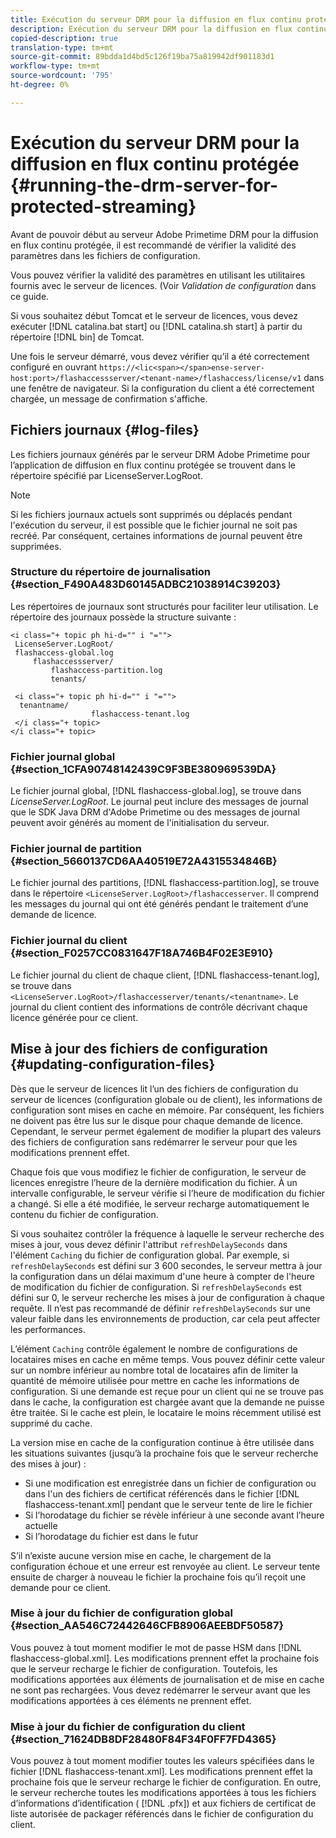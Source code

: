 ```yaml
---
title: Exécution du serveur DRM pour la diffusion en flux continu protégée
description: Exécution du serveur DRM pour la diffusion en flux continu protégée
copied-description: true
translation-type: tm+mt
source-git-commit: 89bdda1d4bd5c126f19ba75a819942df901183d1
workflow-type: tm+mt
source-wordcount: '795'
ht-degree: 0%

---
```



# Exécution du serveur DRM pour la diffusion en flux continu protégée {#running-the-drm-server-for-protected-streaming}

Avant de pouvoir début au serveur Adobe Primetime DRM pour la diffusion en flux continu protégée, il est recommandé de vérifier la validité des paramètres dans les fichiers de configuration.

Vous pouvez vérifier la validité des paramètres en utilisant les utilitaires fournis avec le serveur de licences. (Voir *Validation de configuration* dans ce guide.

Si vous souhaitez début Tomcat et le serveur de licences, vous devez exécuter [!DNL catalina.bat start] ou [!DNL catalina.sh start] à partir du répertoire [!DNL bin] de Tomcat.

Une fois le serveur démarré, vous devez vérifier qu’il a été correctement configuré en ouvrant `https://<lic<span></span>ense-server-host:port>/flashaccessserver/<tenant-name>/flashaccess/license/v1` dans une fenêtre de navigateur. Si la configuration du client a été correctement chargée, un message de confirmation s&#39;affiche.

## Fichiers journaux {#log-files}

Les fichiers journaux générés par le serveur DRM Adobe Primetime pour l’application de diffusion en flux continu protégée se trouvent dans le répertoire spécifié par LicenseServer.LogRoot.

>[!NOTE]
>
>Si les fichiers journaux actuels sont supprimés ou déplacés pendant l&#39;exécution du serveur, il est possible que le fichier journal ne soit pas recréé. Par conséquent, certaines informations de journal peuvent être supprimées.

### Structure du répertoire de journalisation {#section_F490A483D60145ADBC21038914C39203}

Les répertoires de journaux sont structurés pour faciliter leur utilisation. Le répertoire des journaux possède la structure suivante :

```
<i class="+ topic ph hi-d="" i "="">
 LicenseServer.LogRoot/ 
 flashaccess-global.log 
     flashaccessserver/ 
         flashaccess-partition.log 
         tenants/ 
             
 <i class="+ topic ph hi-d="" i "="">
  tenantname/ 
                  flashaccess-tenant.log
 </i class="+ topic>
</i class="+ topic>
```

### Fichier journal global {#section_1CFA90748142439C9F3BE380969539DA}

Le fichier journal global, [!DNL flashaccess-global.log], se trouve dans *LicenseServer.LogRoot*. Le journal peut inclure des messages de journal que le SDK Java DRM d&#39;Adobe Primetime ou des messages de journal peuvent avoir générés au moment de l&#39;initialisation du serveur.

### Fichier journal de partition {#section_5660137CD6AA40519E72A4315534846B}

Le fichier journal des partitions, [!DNL flashaccess-partition.log], se trouve dans le répertoire `<LicenseServer.LogRoot>/flashaccesserver`. Il comprend les messages du journal qui ont été générés pendant le traitement d’une demande de licence.

### Fichier journal du client {#section_F0257CC0831647F18A746B4F02E3E910}

Le fichier journal du client de chaque client, [!DNL flashaccess-tenant.log], se trouve dans `<LicenseServer.LogRoot>/flashaccesserver/tenants/<tenantname>`. Le journal du client contient des informations de contrôle décrivant chaque licence générée pour ce client.

## Mise à jour des fichiers de configuration {#updating-configuration-files}

Dès que le serveur de licences lit l’un des fichiers de configuration du serveur de licences (configuration globale ou de client), les informations de configuration sont mises en cache en mémoire. Par conséquent, les fichiers ne doivent pas être lus sur le disque pour chaque demande de licence. Cependant, le serveur permet également de modifier la plupart des valeurs des fichiers de configuration sans redémarrer le serveur pour que les modifications prennent effet.

Chaque fois que vous modifiez le fichier de configuration, le serveur de licences enregistre l’heure de la dernière modification du fichier. À un intervalle configurable, le serveur vérifie si l’heure de modification du fichier a changé. Si elle a été modifiée, le serveur recharge automatiquement le contenu du fichier de configuration.

Si vous souhaitez contrôler la fréquence à laquelle le serveur recherche des mises à jour, vous devez définir l&#39;attribut `refreshDelaySeconds` dans l&#39;élément `Caching` du fichier de configuration global. Par exemple, si `refreshDelaySeconds` est défini sur 3 600 secondes, le serveur mettra à jour la configuration dans un délai maximum d&#39;une heure à compter de l&#39;heure de modification du fichier de configuration. Si `refreshDelaySeconds` est défini sur 0, le serveur recherche les mises à jour de configuration à chaque requête. Il n’est pas recommandé de définir `refreshDelaySeconds` sur une valeur faible dans les environnements de production, car cela peut affecter les performances.

L’élément `Caching` contrôle également le nombre de configurations de locataires mises en cache en même temps. Vous pouvez définir cette valeur sur un nombre inférieur au nombre total de locataires afin de limiter la quantité de mémoire utilisée pour mettre en cache les informations de configuration. Si une demande est reçue pour un client qui ne se trouve pas dans le cache, la configuration est chargée avant que la demande ne puisse être traitée. Si le cache est plein, le locataire le moins récemment utilisé est supprimé du cache.

La version mise en cache de la configuration continue à être utilisée dans les situations suivantes (jusqu’à la prochaine fois que le serveur recherche des mises à jour) :

* Si une modification est enregistrée dans un fichier de configuration ou dans l&#39;un des fichiers de certificat référencés dans le fichier [!DNL flashaccess-tenant.xml] pendant que le serveur tente de lire le fichier
* Si l’horodatage du fichier se révèle inférieur à une seconde avant l’heure actuelle
* Si l’horodatage du fichier est dans le futur

S’il n’existe aucune version mise en cache, le chargement de la configuration échoue et une erreur est renvoyée au client. Le serveur tente ensuite de charger à nouveau le fichier la prochaine fois qu’il reçoit une demande pour ce client.

### Mise à jour du fichier de configuration global {#section_AA546C72442646CFB8906AEEBDF50587}

Vous pouvez à tout moment modifier le mot de passe HSM dans [!DNL flashaccess-global.xml]. Les modifications prennent effet la prochaine fois que le serveur recharge le fichier de configuration. Toutefois, les modifications apportées aux éléments de journalisation et de mise en cache ne sont pas rechargées. Vous devez redémarrer le serveur avant que les modifications apportées à ces éléments ne prennent effet.

### Mise à jour du fichier de configuration du client {#section_71624DB8DF28480F84F34F0FF7FD4365}

Vous pouvez à tout moment modifier toutes les valeurs spécifiées dans le fichier [!DNL flashaccess-tenant.xml]. Les modifications prennent effet la prochaine fois que le serveur recharge le fichier de configuration. En outre, le serveur recherche toutes les modifications apportées à tous les fichiers d’informations d’identification ( [!DNL .pfx]) et aux fichiers de certificat de liste autorisée de packager référencés dans le fichier de configuration du client.